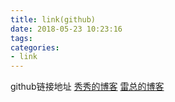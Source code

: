 ```yaml
---
title: link(github)
date: 2018-05-23 10:23:16
tags:
categories:
- link
---
```

github链接地址
[秀秀的博客](https://fengxiuwei.github.io/)
[雷总的博客](https://me.csdn.net/goodleiwei)